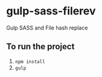 # gulp-sass-filerev
Gulp SASS and File hash replace

## To run the project

1. `npm install`
2. `gulp`
